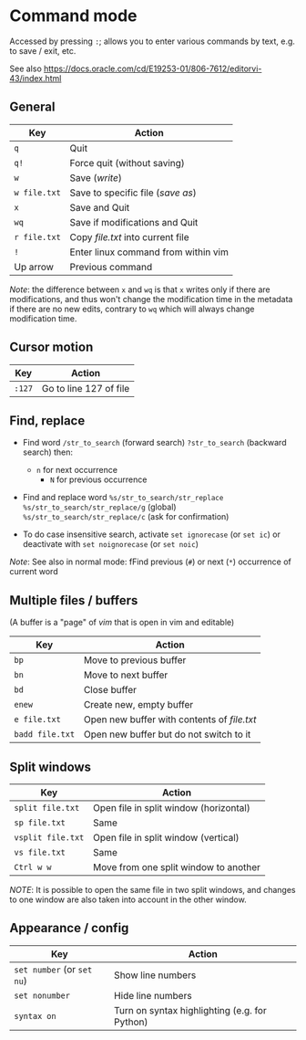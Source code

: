 # Command mode

Accessed by pressing `:`;
allows you to enter various commands by text, e.g. to save / exit, etc.

See also
https://docs.oracle.com/cd/E19253-01/806-7612/editorvi-43/index.html


## General

| Key | Action |
| -------- | ----------- |
| `q` | Quit |
| `q!`| Force quit (without saving) |
| `w` | Save (*write*) |
| `w file.txt` | Save to specific file (*save as*) |
| `x` | Save and Quit |
| `wq`| Save if modifications and Quit |
| `r file.txt`| Copy *file.txt* into current file |
| `!`| Enter linux command from within vim |
| Up arrow | Previous command |

*Note*: the difference between `x` and `wq` is that `x` writes only if there are modifications, and thus won't change the modification time in the metadata if there are no new edits, contrary to `wq` which will always change modification time.

## Cursor motion


| Key | Action |
| -------- | ----------- |
| `:127` | Go to line 127 of file |


## Find, replace

- Find word
    `/str_to_search` (forward search)
    `?str_to_search` (backward search)
    then:
	- `n` for next occurrence
        - `N` for previous occurrence

- Find and replace word
    `%s/str_to_search/str_replace`
    `%s/str_to_search/str_replace/g` (global)
    `%s/str_to_search/str_replace/c` (ask for confirmation)

- To do case insensitive search, activate
    `set ignorecase` (or `set ic`)
    or deactivate with
    `set noignorecase` (or `set noic`)

*Note*: See also in normal mode: fFind previous (`#`) or next (`*`) occurrence of current word


## Multiple files / buffers

(A buffer is a "page" of *vim* that is open in vim and editable)

| Key | Action |
| -------- | ----------- |
| `bp` | Move to previous buffer |
| `bn` | Move to next buffer |
| `bd` | Close buffer |
| `enew` | Create new, empty buffer |
| `e file.txt` | Open new buffer with contents of *file.txt* |
| `badd file.txt` | Open new buffer but do not switch to it |


## Split windows

| Key | Action |
| -------- | ----------- |
| `split file.txt` | Open file in split window (horizontal) |
| `sp file.txt` | Same |
| `vsplit file.txt` | Open file in split window (vertical) |
| `vs file.txt` | Same |
| `Ctrl w w`| Move from one split window to another |

*NOTE*: It is possible to open the same file in two split windows, and changes to one window are also taken into account in the other window.


## Appearance / config

| Key | Action |
| -------- | ----------- |
| `set number` (or `set nu`) | Show line numbers |
| `set nonumber` | Hide line numbers |
| `syntax on` | Turn on syntax highlighting (e.g. for Python) |

